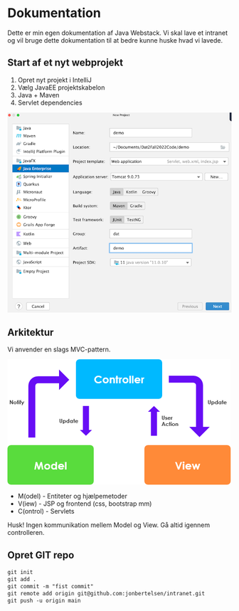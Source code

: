# Dokumentation
Dette er min egen dokumentation af Java Webstack. Vi skal lave et intranet og vil bruge dette dokumentation
til at bedre kunne huske hvad vi lavede.

## Start af et nyt webprojekt

1. Opret nyt projekt i IntelliJ
2. Vælg JavaEE projektskabelon
3. Java + Maven
4. Servlet dependencies

![img.png](img/img.png)

## Arkitektur

Vi anvender en slags MVC-pattern. 

![img.png](img/img_1.png)

- M(odel) - Entiteter og hjælpemetoder
- V(iew) - JSP og frontend (css, bootstrap mm)
- C(ontrol) - Servlets

Husk! Ingen kommunikation mellem Model og View. Gå altid igennem controlleren.

## Opret GIT repo
``````
git init
git add .
git commit -m "fist commit"
git remote add origin git@github.com:jonbertelsen/intranet.git
git push -u origin main
``````